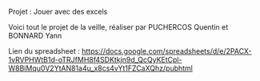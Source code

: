 
Projet : Jouer avec des excels

Voici tout le projet de la veille, réaliser par PUCHERCOS Quentin et BONNARD Yann

Lien du spreadsheet : https://docs.google.com/spreadsheets/d/e/2PACX-1vRVPHWtB1d-oTRJfMH8f4SDKtkjn9d_QcQyKEtCpl-W8BiMqu0V2YtAN81a4u_x8cs4vYt1FZCaXQhz/pubhtml

